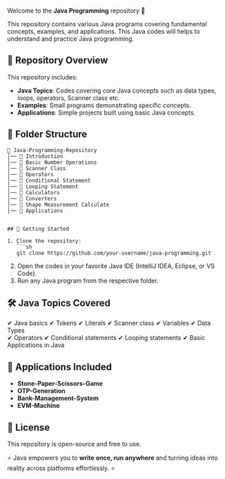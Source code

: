 Welcome to the **Java Programming** repository 🍵

This repository contains various Java programs covering fundamental concepts, examples, and applications.
This Java codes will helps to understand and practice Java programming.

## 📌 Repository Overview

This repository includes:
- **Java Topics**: Codes covering core Java concepts such as data types, loops, operators, Scanner class etc.
- **Examples**: Small programs demonstrating specific concepts.
- **Applications**: Simple projects built using basic Java concepts.

## 📂 Folder Structure
```
📁 Java-Programming-Repository
│── 📂 Introduction             
│── 📂 Basic Number Operations               
│── 📂 Scanner Class
│── 📂 Operators
│── 📂 Conditional Statement
│── 📂 Looping Statement               
│── 📂 Calculators                 
│── 📂 Converters    
│── 📂 Shape Measurement Calculate 
│── 📂 Applications       


## 🚀 Getting Started

1. Clone the repository:
   ```sh
   git clone https://github.com/your-username/java-programming.git
   ```
2. Open the codes in your favorite Java IDE (IntelliJ IDEA, Eclipse, or VS Code).
3. Run any Java program from the respective folder.

## 🛠 Java Topics Covered

✔ Java basics
✔ Tokens
✔ Literals
✔ Scanner class
✔ Variables 
✔ Data Types  
✔ Operators
✔ Conditional statements 
✔ Looping statements 
✔ Basic Applications in Java  

## 📌 Applications Included
- **Stone-Paper-Scissors-Game**
- **OTP-Generation**
- **Bank-Management-System**
- **EVM-Machine**

## 📜 License
This repository is open-source and free to use. 

⭐ Java empowers you to **write once, run anywhere** and turning ideas into reality across platforms effortlessly. ⭐
